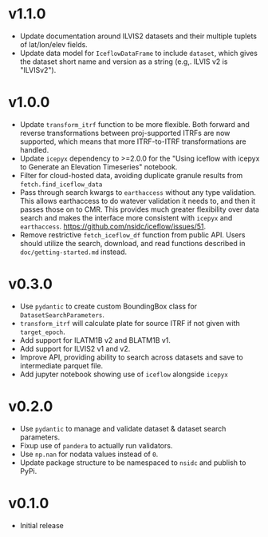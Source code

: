 # v1.1.0

- Update documentation around ILVIS2 datasets and their multiple tuplets of
  lat/lon/elev fields.
- Update data model for `IceflowDataFrame` to include `dataset`, which gives the
  dataset short name and version as a string (e.g,. ILVIS v2 is "ILVISv2").

# v1.0.0

- Update `transform_itrf` function to be more flexible. Both forward and reverse
  transformations between proj-supported ITRFs are now supported, which means
  that more ITRF-to-ITRF transformations are handled.
- Update `icepyx` dependency to >=2.0.0 for the "Using iceflow with icepyx to
  Generate an Elevation Timeseries" notebook.
- Filter for cloud-hosted data, avoiding duplicate granule results from
  `fetch.find_iceflow_data`
- Pass through search kwargs to `earthaccess` without any type validation. This
  allows earthaccess to do watever validation it needs to, and then it passes
  those on to CMR. This provides much greater flexibility over data search and
  makes the interface more consistent with `icepyx` and `earthaccess`.
  https://github.com/nsidc/iceflow/issues/51.
- Remove restrictive `fetch_iceflow_df` function from public API. Users should
  utilize the search, download, and read functions described in
  `doc/getting-started.md` instead.

# v0.3.0

- Use `pydantic` to create custom BoundingBox class for
  `DatasetSearchParameters`.
- `transform_itrf` will calculate plate for source ITRF if not given with
  `target_epoch`.
- Add support for ILATM1B v2 and BLATM1B v1.
- Add support for ILVIS2 v1 and v2.
- Improve API, providing ability to search across datasets and save to
  intermediate parquet file.
- Add jupyter notebook showing use of `iceflow` alongside `icepyx`

# v0.2.0

- Use `pydantic` to manage and validate dataset & dataset search parameters.
- Fixup use of `pandera` to actually run validators.
- Use `np.nan` for nodata values instead of `0`.
- Update package structure to be namespaced to `nsidc` and publish to PyPi.

# v0.1.0

- Initial release
